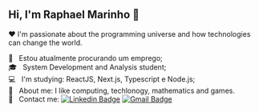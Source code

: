 ## Hi, I'm Raphael Marinho 👋

:heart: I'm passionate about the programming universe and how technologies can change the world.

 :briefcase: &nbsp; Estou atualmente procurando um emprego;
 <br/> :mortar_board: &nbsp; System Development and Analysis student;
 <br/> :computer: &nbsp; I'm studying: ReactJS, Next.js, Typescript e Node.js;
 <br/> 💬  &nbsp; About me: I like computing, techlonogy, mathematics and games.
 <br/> :email: &nbsp; Contact me: [![Linkedin Badge](https://img.shields.io/badge/-LinkedIn-blue?style=flat-square&logo=Linkedin&logoColor=white&link=https://www.linkedin.com/in/raphael-marinho-a2b6bb17a/)](https://www.linkedin.com/in/raphael-marinho-a2b6bb17a/) 
[![Gmail Badge](https://img.shields.io/badge/-Email-c14438?style=flat-square&logo=Gmail&logoColor=white&link=mailto:contatoraphamarinho@gmail.com)](mailto:contatoraphamarinho@gmail.com)
